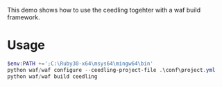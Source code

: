 This demo shows how to use the ceedling togehter with a waf build framework.

# Usage

```powershell
$env:PATH +=';C:\Ruby30-x64\msys64\mingw64\bin'
python waf/waf configure --ceedling-project-file .\conf\project.yml
python waf/waf build ceedling
```
